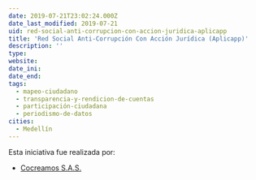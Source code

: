 ```yaml
---
date: 2019-07-21T23:02:24.000Z
date_last_modified: 2019-07-21
uid: red-social-anti-corrupcion-con-accion-juridica-aplicapp
title: 'Red Social Anti-Corrupción Con Acción Jurídica (Aplicapp)'
description: ''
type: 
website: 
date_ini: 
date_end: 
tags:
  - mapeo-ciudadano
  - transparencia-y-rendicion-de-cuentas
  - participación-ciudadana
  - periodismo-de-datos
cities: 
  - Medellín
---
```


Esta iniciativa fue realizada por:

- [Cocreamos S.A.S.](/organizaciones/cocreamos-s-a-s)
